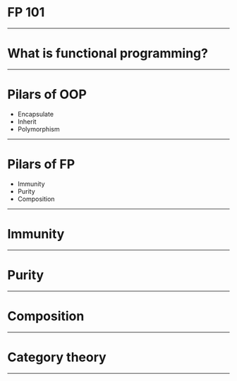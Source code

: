 # FP 101

---

# What is functional programming?

---

# Pilars of OOP
* Encapsulate
* Inherit
* Polymorphism

---

# Pilars of FP
* Immunity
* Purity
* Composition

---

# Immunity

---

# Purity

---

# Composition

---

# Category theory

---
